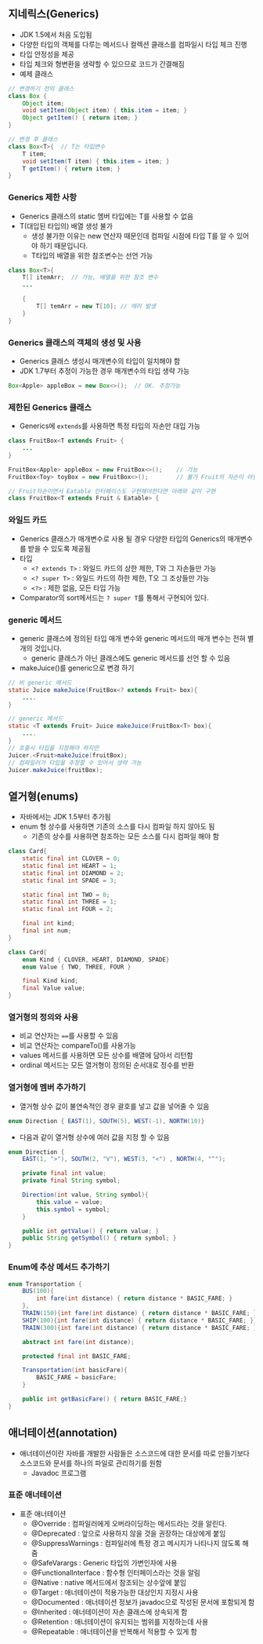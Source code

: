 ## 지네릭스(Generics)
* JDK 1.5에서 처음 도입됨
* 다양한 타입의 객체를 다루는 메서드나 컬렉션 클래스를 컴파일시 타입 체크 진행
* 타입 안정성을 제공 
* 타입 체크와 형변환을 생략할 수 있으므로 코드가 간결해짐
* 예제 클래스
```java
// 변경하기 전의 클래스
class Box {
    Object item;
    void setItem(Object item) { this.item = item; }
    Object getItem() { return item; }
}

// 변경 후 클래스
class Box<T>{  // T는 타입변수 
    T item;
    void setItem(T item) { this.item = item; }
    T getItem() { return item; }
}
```

### Generics 제한 사항
* Generics 클래스의 static 멤버 타입에는 T를 사용할 수 없음
* T(대입된 타입의) 배열 생성 불가 
  * 생성 불가한 이유는 new 연산자 때문인데 컴파일 시점에 타입 T를 알 수 있어야 하기 때문입니다. 
  * T타입의 배열을 위한 참조변수는 선언 가능
```java
class Box<T>{  
    T[] itemArr;  // 가능, 배열을 위한 참조 변수
    ...

    {
        T[] temArr = new T[10]; // 에러 발생
    }
}
```
### Generics 클래스의 객체의 생성 및 사용
* Generics 클래스 생성시 매개변수의 타입이 일치해야 함
* JDK 1.7부터 추정이 가능한 경우 매개변수의 타입 생략 가능
```java
Box<Apple> appleBox = new Box<>();  // OK. 추정가능
```

### 제한된 Generics 클래스
* Generics에 `extends`를 사용하면 특정 타입의 자손만 대입 가능
```java
class FruitBox<T extends Fruit> {
    ...
}

FruitBox<Apple> appleBox = new FruitBox<>();    // 가능
FruitBox<Toy> toyBox = new FruitBox<>();        // 불가 Fruit의 자손이 아님

// Fruit자손이면서 Eatable 인터페이스도 구현해야한다면 아래와 같이 구현 
class FruitBox<T extends Fruit & Eatable> {
```

### 와일드 카드
* Generics 클래스가 매개변수로 사용 될 경우 다양한 타입의 Generics의 매개변수를 받을 수 있도록 제공됨
* 타입 
  * `<? extends T>` : 와일드 카드의 상한 제한, T와 그 자손들만 가능
  * `<? super T>` : 와일드 카드의 하한 제한, T오 그 조상들만 가능
  * `<?>` : 제한 없음, 모든 타입 가능
* Comparator의 sort메서드는  `? super T`를 통해서 구현되어 있다.

### generic 메서드
* generic 클래스에 정의된 타입 매개 변수와 generic 메서드의 매개 변수는 전혀 별개의 것입니다. 
  * generic 클래스가 아닌 클래스에도 generic 메서드를 선언 할 수 있음
* makeJuice()를 generic으로 변경 하기
```java
// 비 generic 메서드
static Juice makeJuice(FruitBox<? extends Fruit> box){
    ....
}

// generic 메서드
static <T extends Fruit> Juice makeJuice(FruitBox<T> box){
    ....
}
// 호출시 타입을 지정해야 하지만
Juicer.<Fruit>makeJuice(fruitBox);
// 컴파일러가 타입을 추정할 수 있어서 생략 가능
Juicer.makeJuice(fruitBox);
```

## 열거형(enums)
* 자바에서는 JDK 1.5부터 추가됨
* enum 형 상수를 사용하면 기존의 소스를 다시 컴파일 하지 않아도 됨
  * 기존의 상수를 사용하면 참조하는 모든 소스를 다시 컴파일 해야 함
```java
class Card{
    static final int CLOVER = 0;
    static final int HEART = 1;
    static final int DIAMOND = 2;
    static final int SPADE = 3;

    static final int TWO = 0;
    static final int THREE = 1;
    static final int FOUR = 2;

    final int kind;
    final int num;
}

class Card{
    enum Kind { CLOVER, HEART, DIAMOND, SPADE}
    enum Value { TWO, THREE, FOUR }

    final Kind kind;
    final Value value;
}
```

### 열거형의 정의와 사용
* 비교 연산자는 `==`를 사용할 수 있음
* 비교 연산자는 compareTo()를 사용가능 
* values 메서드를 사용하면 모든 상수를 배열에 담아서 리턴함
* ordinal 메서드는 모든 열거형이 정의된 순서대로 정수를 반환 

### 열거형에 멤버 추가하기
* 열거형 상수 값이 불연속적인 경우 괄호를 넣고 값을 넣어줄 수 있음
```java
enum Direction { EAST(1), SOUTH(5), WEST(-1), NORTH(10)}
```
* 다음과 같이 열거형 상수에 여러 값을 지정 할 수 있음
```java
enum Direction {
    EAST(1, ">"), SOUTH(2, "V"), WEST(3, "<") , NORTH(4, "^");

    private final int value;
    private final String symbol;

    Direction(int value, String symbol){
        this.value = value;
        this.symbol = symbol;
    }

    public int getValue() { return value; }
    public String getSymbol() { return symbol; }
}
```

### Enum에 추상 메서드 추가하기

```java
enum Transportation {
    BUS(100){
        int fare(int distance) { return distance * BASIC_FARE; }
    },
    TRAIN(150){int fare(int distance) { return distance * BASIC_FARE; }},
    SHIP(100){int fare(int distance) { return distance * BASIC_FARE; }},
    TRAIN(300){int fare(int distance) { return distance * BASIC_FARE; };

    abstract int fare(int distance);

    protected final int BASIC_FARE;

    Transportation(int basicFare){
        BASIC_FARE = basicFare;
    }

    public int getBasicFare() { return BASIC_FARE;}
}
```

## 애너테이션(annotation)
* 애너테이션이란 자바를 개발한 사람들은 소스코드에 대한 문서를 따로 만들기보다 소스코드와 문서를 하나의 파일로 관리하기를 원함
  * Javadoc 프로그램  

### 표준 애너테이션
* 표준 애너테이션 
  * @Override : 컴파일러에게 오버라이딩하는 메서드라는 것을 알린다.
  * @Deprecated : 앞으로 사용하지 않을 것을 권장하는 대상에게 붙임
  * @SuppressWarnings : 컴파일러에 특정 경고 메시지가 나타나지 않도록 해줌
  * @SafeVarargs : Generic 타입의 가변인자에 사용
  * @FunctionalInterface : 함수형 인터페이스라는 것을 알림
  * @Native : native 메서드에서 참조되는 상수앞에 붙임
  * @Target : 애너테이션이 적용가능한 대상인지 지정시 사용
  * @Documented : 애너테이션 정보가 javadoc으로 작성된 문서에 포함되게 함
  * @Inherited : 애너테이션이 자손 클래스에 상속되게 함
  * @Retention : 애너테이션이 유지되는 범위를 지정하는데 사용
  * @Repeatable : 애너테이션을 반복해서 적용할 수 있게 함